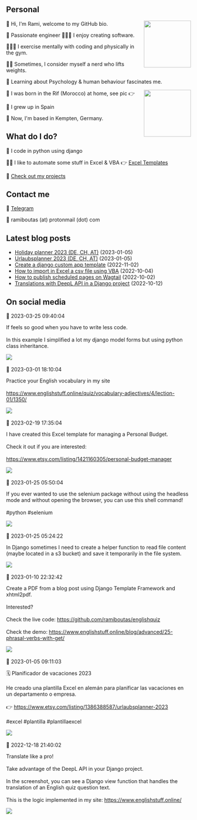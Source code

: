 <h2>Personal</h2>
<p><img align="right" height="128" src="https://www.ramiboutas.com/pages/images/myface.png" width="128"/><p>👋 Hi, I'm Rami, welcome to my GitHub bio.<p>👷 Passionate engineer 👨🏽‍💻 I enjoy creating software.<p>👨🏽‍💻 I exercise mentally with coding and physically in the gym.<p>🏋️‍♀️ Sometimes, I consider myself a nerd who lifts weights.<p>🧠 Learning about Psychology &amp; human behaviour fascinates me.<p><img align="right" height="128" src="https://www.ramiboutas.com/pages/images/birthlocation.jpg" width="128"/><p>🐣 I was born in the Rif (Morocco) at home, see pic 👉<p>🏫 I grew up in Spain<p>🚞 Now, I'm based in Kempten, Germany.<h2>What do I do?</h2><p>🐍 I code in python using django<p>👨‍💼 I like to automate some stuff in Excel &amp; VBA 👉 <a href="https://ramiboutas.etsy.com">Excel Templates</a><p>💚 <a href="https://www.ramiboutas.com/projects/">Check out my projects</a><h2>Contact me</h2><p>💬 <a href="https://t.me/ramiboutas">Telegram</a><p>📧 ramiboutas (at) protonmail (dot) com</p></p></p></p></p></p></p></p></p></p></p></p></p></p></p>

## Latest blog posts

* [Holiday planner 2023 (DE, CH, AT)](https://www.ramiboutas.com/articles/excel-holiday-planner-in-german-2023/) (2023-01-05)
* [Urlaubsplanner 2023 (DE, CH, AT)](https://www.ramiboutas.com/articles/excel-urlaub-planner-auf-deutsch-2023/) (2023-01-05)
* [Create a django custom app template](https://www.ramiboutas.com/articles/django-custom-app-template/) (2022-11-02)
* [How to import in Excel a csv file using VBA](https://www.ramiboutas.com/articles/excel-import-a-csv-file-using-vba/) (2022-10-04)
* [How to publish scheduled pages on Wagtail](https://www.ramiboutas.com/articles/wagtail-publish-scheduled-pages/) (2022-10-02)
* [Translations with DeepL API in a Django project](https://www.ramiboutas.com/articles/django-translations-with-deepl-api/) (2022-10-12)

## On social media

<div><time class="text-gray-500" datetime="2023-03-25T09:40:04">📝 2023-03-25 09:40:04</time><br/><p>If feels so good when you have to write less code. <br/><br/>In this example I simplified a lot my django model forms but using python class inheritance.</p><img src="https://ramiboutas.fra1.cdn.digitaloceanspaces.com/telegram-actions-media/telegram-files/documents/file_104.png"/><br/><br/></div>
<div><time class="text-gray-500" datetime="2023-03-01T18:10:04">📝 2023-03-01 18:10:04</time><br/><p>Practice your English vocabulary in my site<br/><br/><a href="https://www.englishstuff.online/quiz/vocabulary-adjectives/4/lection-01/1350/" target="_blank">https://www.englishstuff.online/quiz/vocabulary-adjectives/4/lection-01/1350/</a></p><img src="https://ramiboutas.fra1.cdn.digitaloceanspaces.com/telegram-actions-media/telegram-files/documents/file_100.png"/><br/><br/></div>
<div><time class="text-gray-500" datetime="2023-02-19T17:35:04">📝 2023-02-19 17:35:04</time><br/><p>I have created this Excel template for managing a Personal Budget.<br/><br/>Check it out if you are interested:<br/><br/><a href="https://www.etsy.com/listing/1421160305/personal-budget-manager" target="_blank">https://www.etsy.com/listing/1421160305/personal-budget-manager</a></p><img src="https://ramiboutas.fra1.cdn.digitaloceanspaces.com/telegram-actions-media/telegram-files/documents/file_97.JPG"/><br/><br/></div>
<div><time class="text-gray-500" datetime="2023-01-25T05:50:04">📝 2023-01-25 05:50:04</time><br/><p>If you ever wanted to use the selenium package without using the headless mode and without opening the browser, you can use this shell command! <br/><br/>#python #selenium</p><img src="https://ramiboutas.fra1.cdn.digitaloceanspaces.com/telegram-actions-media/telegram-files/documents/file_82.png"/><br/><br/></div>
<div><time class="text-gray-500" datetime="2023-01-25T05:24:22">📝 2023-01-25 05:24:22</time><br/><p>In Django sometimes I need to create a helper function to read file content (maybe located in a s3 bucket) and save it temporarily in the file system.</p><img src="https://ramiboutas.fra1.cdn.digitaloceanspaces.com/telegram-actions-media/telegram-files/documents/file_80.png"/><br/><br/></div>
<div><time class="text-gray-500" datetime="2023-01-10T22:32:42">📝 2023-01-10 22:32:42</time><br/><p>Create a PDF from a blog post using Django Template Framework and xhtml2pdf.<br/><br/>Interested?<br/><br/>Check the live code: <a href="https://github.com/ramiboutas/englishquiz" target="_blank">https://github.com/ramiboutas/englishquiz</a><br/><br/>Check the demo: <a href="https://www.englishstuff.online/blog/advanced/25-phrasal-verbs-with-get/" target="_blank">https://www.englishstuff.online/blog/advanced/25-phrasal-verbs-with-get/</a></p><img src="https://ramiboutas.fra1.cdn.digitaloceanspaces.com/telegram-actions-media/telegram-files/documents/file_70.png"/><br/><br/></div>
<div><time class="text-gray-500" datetime="2023-01-05T09:11:03">📝 2023-01-05 09:11:03</time><br/><p>🗓️ Planificador de vacaciones 2023<br/><br/>He creado una plantilla Excel en alemán para planificar las vacaciones en un departamento o empresa.<br/><br/>👉 <a href="https://www.etsy.com/listing/1386388587/urlaubsplanner-2023" target="_blank">https://www.etsy.com/listing/1386388587/urlaubsplanner-2023</a><br/><br/>#excel #plantilla #plantillaexcel</p><img src="https://ramiboutas.fra1.cdn.digitaloceanspaces.com/telegram-actions-media/telegram-files/documents/file_68.JPG"/><br/><br/></div>
<div><time class="text-gray-500" datetime="2022-12-18T21:40:02">📝 2022-12-18 21:40:02</time><br/><p>Translate like a pro!<br/><br/>Take advantage of the DeepL API in your Django project.<br/><br/>In the screenshot, you can see a Django view function that handles the translation of an English quiz question text.<br/><br/>This is the logic implemented in my site: <a href="https://www.englishstuff.online/" target="_blank">https://www.englishstuff.online/</a></p><img src="https://ramiboutas.fra1.cdn.digitaloceanspaces.com/telegram-actions-media/telegram-files/documents/file_29.png"/><br/><br/></div>
